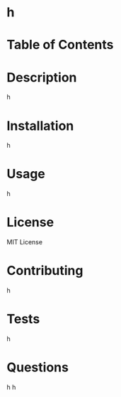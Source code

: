 
  # h
  # Table of Contents

  # Description
  h

  # Installation
  h

  # Usage
  h

  # License
  MIT License

  # Contributing
  h

  # Tests
  h

  # Questions
  h
  h
